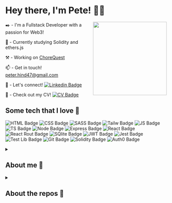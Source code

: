 # Hey there, I'm Pete! 👋🏻

<img align='right' src="https://peter-hind.github.io/img/crazypete.png" width="230">

✒️ - I'm a Fullstack Developer with a passion for Web3!

🌱 - Currently studying Solidity and ethers.js

⚒️ - Working on <a target="_blank" href="https://www.chorequest.devacademy.nz">ChoreQuest</a>

📫 - Get in touch! <a href="mailto:peter.hind47@gmail.com">peter.hind47@gmail.com</a>

🤝 - Let's connect! [![Linkedin Badge](	https://img.shields.io/badge/LinkedIn-0077B5?style=for-the-badge&logo=linkedin&logoColor=white)](https://www.linkedin.com/in/peter-hind/)

📜 - Check out my CV! [![CV Badge](https://img.shields.io/badge/CURRICULUM%20VITAE-8A2BE2)](https://peter-hind.github.io/img/Peter_HindCV.pdf)

## Some tech that I love 👺

![HTML Badge](https://img.shields.io/badge/HTML5-E34F26?style=for-the-badge&logo=html5&logoColor=white) ![CSS Badge](https://img.shields.io/badge/CSS3-1572B6?style=for-the-badge&logo=css3&logoColor=white) ![SASS Badge](https://img.shields.io/badge/Sass-CC6699?style=for-the-badge&logo=sass&logoColor=white) ![Tailw Badge](https://img.shields.io/badge/Tailwind_CSS-38B2AC?style=for-the-badge&logo=tailwind-css&logoColor=white) ![JS Badge](https://img.shields.io/badge/JavaScript-F7DF1E?style=for-the-badge&logo=javascript&logoColor=black) ![TS Badge](https://img.shields.io/badge/TypeScript-007ACC?style=for-the-badge&logo=typescript&logoColor=white) ![Node Badge](https://img.shields.io/badge/Node.js-43853D?style=for-the-badge&logo=node.js&logoColor=white) ![Express Badge](https://img.shields.io/badge/Express.js-404D59?style=for-the-badge) ![React Badge](https://img.shields.io/badge/React-20232A?style=for-the-badge&logo=react&logoColor=61DAFB) ![React Rout Badge](https://img.shields.io/badge/React_Router-CA4245?style=for-the-badge&logo=react-router&logoColor=white) ![SQlite Badge](https://img.shields.io/badge/SQLite-07405E?style=for-the-badge&logo=sqlite&logoColor=white) ![JWT Badge](https://img.shields.io/badge/json%20web%20tokens-323330?style=for-the-badge&logo=json-web-tokens&logoColor=pink) ![Jest Badge](https://img.shields.io/badge/Jest-323330?style=for-the-badge&logo=Jest&logoColor=white) ![Test Lib Badge](https://img.shields.io/badge/testing%20library-323330?style=for-the-badge&logo=testing-library&logoColor=red) ![Git Badge](https://img.shields.io/badge/GIT-E44C30?style=for-the-badge&logo=git&logoColor=white) ![Solidity Badge](https://img.shields.io/badge/Solidity-363636?logo=solidity&logoColor=fff&style=for-the-badge) ![Auth0 Badge](https://img.shields.io/badge/Auth0-EB5424?logo=auth0&logoColor=fff&style=for-the-badge)

<details>
  <summary>
 <h2>About me 👹</h2>
  </summary>

<p>I've loved tech since I was a little kid. My Mum was a software developer in the eighties, which a was a REAL different time. ChatGPT wasn't a thing. Hell, the INTERNET wasn't a thing. I remember watching her slaving away at her AS-400 terminal, the green glow spilling over a veritable mountain of coding books left strewn around the place. When I could just about read I picked up a book on Java (or was it C? doesn't matter), and got almost a chapter through it, which was apparently showing enough interest to warrant getting me a BBC Microcomputer for my seventh birthday. I wrote a few programs in BASIC - including a little game with a Dragon (two white boxes on top of each other) in a maze. If you hit the walls it was Game Over (the program crashed because I couldn't figure the rest out).</p>
<p>I wish I'd kept coding throughout my teens, but I didn't. There was other stuff happening. You know the story - PlayStations and Girls and things. Nevertheless, I always kept an attachment to tech. When my Aikido Club needed a website, I made it. When friends didn't understand techy stuff, I was that guy they came to (you know that Guy! Wait, this is GitHub, you probably ARE that Guy. Or girl, obviously). 
In pretty much every job I had in my teens and twenties, somebody at some point would say something like:
"...why aren't you working in Tech?", or, if I'd just solved a problem or written them a little script, a confused "....why do you work HERE?" was also commonplace. I would just shrug. Because I dont have a CompSci degree, I would think. I had chosen to study people-languages at University rather than machine-languages, which were another passion of mine.</p>
<p>The turning point in my career came after I took it upon myself to build a little App. I was working as a Sales Rep / Tech Specialist / Marketing Guru / OHS Administrator / Staff Onboarder (otherwise known as an 'allrounder') at a company in Melbourne. It was in that post-COVID lull a lot of businesses experienced, so I was looking for ways to improve processes. So I built this App. I won't bore you with what it did, but I enjoyed myself building it more than I had enjoyed myself in a looooong time! My manager loved it. The he hit me with 'the line':</p>
<p>"....why don't you work in Tech?"</p>
<p>For once, I actually listened. My partner and I had just made the decision to relocate to New Zealand permanently, so now seemed like a prime opportunity. I enrolled at DevAcademy Aotearoa and spent four months and close to 1000 hours wading through tech. I loved it. Solo projects. Group projects. Stuff that didn't work. That feeling when I MADE it work.</p>
<p>So now I'm a developer, soaking up as much knowledge and info as I can. I'm a firm supporter of Web3 and Blockchain tech, and am eager to see more adoption here in NZ! Lets go!</p>
</details>
<details>
  <summary>
    <h2>About the repos 🧌</h2>
  </summary>

  <p>Lots of these repos were cloned / worked on as part of my intensive study while learning at DevAcademy Aotearoa. Most were completed under time-constraints and were there to facilitate my learning. Feel free to take a look around and check out my learning process, and please DO check out the pinned repos and currently deployed projects.</p>
  <p>I'm always open to any form of feedback, so please don't be a stranger and hit me up at any of the endpoints listed above if you feel like a chat!</p>
</details>
